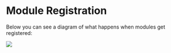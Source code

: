 # Module Registration

Below you can see a diagram of what happens when modules get registered:

![](https://github.com/ortus-docs/coldbox-docs/blob/v4.x/full/images/ModulesRegistration.jpg)

